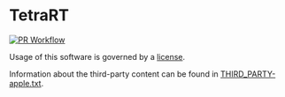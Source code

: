 # TetraRT

[![PR Workflow](https://github.com/tetraai/tetrart/actions/workflows/main.yml/badge.svg)](https://github.com/tetraai/tetrart/actions/workflows/main.yml)

Usage of this software is governed by a [license](LICENSE.md).

Information about the third-party content can be found in
[THIRD_PARTY-apple.txt](THIRD_PARTY-apple.txt).